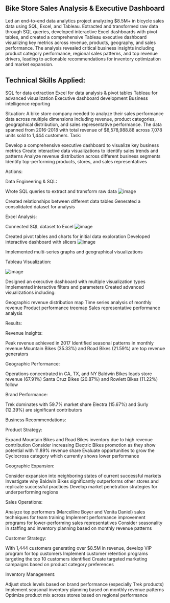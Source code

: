 ## Bike Store Sales Analysis & Executive Dashboard

Led an end-to-end data analytics project analyzing $8.5M+ in bicycle sales data using SQL, Excel, and Tableau. Extracted and transformed raw data through SQL queries, developed interactive Excel dashboards with pivot tables, and created a comprehensive Tableau executive dashboard visualizing key metrics across revenue, products, geography, and sales performance. The analysis revealed critical business insights including product category performance, regional sales patterns, and top revenue drivers, leading to actionable recommendations for inventory optimization and market expansion.

## Technical Skills Applied:
SQL for data extraction
Excel for data analysis & pivot tables
Tableau for advanced visualization
Executive dashboard development
Business intelligence reporting
 
Situation:
A bike store company needed to analyze their sales performance data across multiple dimensions including revenue, product categories, geographical distribution, and sales representative performance. The data spanned from 2016-2018 with total revenue of $8,578,988.88 across 7,078 units sold to 1,444 customers.
Task:

Develop a comprehensive executive dashboard to visualize key business metrics
Create interactive data visualizations to identify sales trends and patterns
Analyze revenue distribution across different business segments
Identify top-performing products, stores, and sales representatives

Actions:

Data Engineering & SQL:

Wrote SQL queries to extract and transform raw data
![image](https://github.com/user-attachments/assets/e752bfcc-8f60-44ea-b58c-7b82647490e8)

Created relationships between different data tables
Generated a consolidated dataset for analysis


Excel Analysis:

Connected SQL dataset to Excel
![image](https://github.com/user-attachments/assets/0f6b8645-e31b-4fa9-99b9-49fe824e4d68)

Created pivot tables and charts for initial data exploration
Developed interactive dashboard with slicers
![image](https://github.com/user-attachments/assets/95f00ef3-9490-483a-a9e3-6ba3395f1631)

Implemented multi-series graphs and geographical visualizations


Tableau Visualization:

![image](https://github.com/user-attachments/assets/a094044a-6b76-4c95-a904-426970aa0c96)


Designed an executive dashboard with multiple visualization types
Implemented interactive filters and parameters
Created advanced visualizations including:

Geographic revenue distribution map
Time series analysis of monthly revenue
Product performance treemap
Sales representative performance analysis



Results:

Revenue Insights:

Peak revenue achieved in 2017
Identified seasonal patterns in monthly revenue
Mountain Bikes (35.33%) and Road Bikes (21.59%) are top revenue generators


Geographic Performance:

Operations concentrated in CA, TX, and NY
Baldwin Bikes leads store revenue (67.91%)
Santa Cruz Bikes (20.87%) and Rowlett Bikes (11.22%) follow


Brand Performance:

Trek dominates with 59.7% market share
Electra (15.67%) and Surly (12.39%) are significant contributors



Business Recommendations:

Product Strategy:

Expand Mountain Bikes and Road Bikes inventory due to high revenue contribution
Consider increasing Electric Bikes promotion as they show potential with 11.89% revenue share
Evaluate opportunities to grow the Cyclocross category which currently shows lower performance


Geographic Expansion:

Consider expansion into neighboring states of current successful markets
Investigate why Baldwin Bikes significantly outperforms other stores and replicate successful practices
Develop market penetration strategies for underperforming regions


Sales Operations:

Analyze top performers (Marcelline Boyer and Venita Daniel) sales techniques for team training
Implement performance improvement programs for lower-performing sales representatives
Consider seasonality in staffing and inventory planning based on monthly revenue patterns


Customer Strategy:

With 1,444 customers generating over $8.5M in revenue, develop VIP program for top customers
Implement customer retention programs targeting the top 10 customers identified
Create targeted marketing campaigns based on product category preferences


Inventory Management:

Adjust stock levels based on brand performance (especially Trek products)
Implement seasonal inventory planning based on monthly revenue patterns
Optimize product mix across stores based on regional performance
